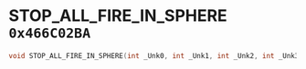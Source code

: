 # STOP_ALL_FIRE_IN_SPHERE `0x466C02BA`

```cpp
void STOP_ALL_FIRE_IN_SPHERE(int _Unk0, int _Unk1, int _Unk2, int _Unk3);
```